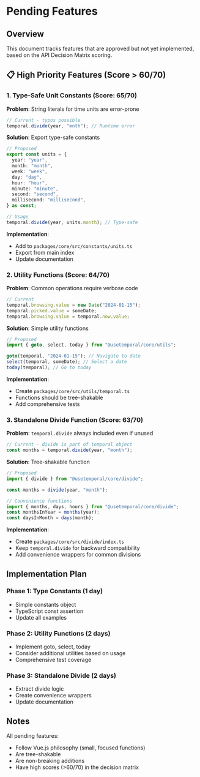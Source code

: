 # Pending Features

## Overview

This document tracks features that are approved but not yet implemented, based on the API Decision Matrix scoring.

## 📋 High Priority Features (Score > 60/70)

### 1. Type-Safe Unit Constants (Score: 65/70)

**Problem**: String literals for time units are error-prone

```typescript
// Current - typos possible
temporal.divide(year, "mnth"); // Runtime error
```

**Solution**: Export type-safe constants

```typescript
// Proposed
export const units = {
  year: "year",
  month: "month",
  week: "week",
  day: "day",
  hour: "hour",
  minute: "minute",
  second: "second",
  millisecond: "millisecond",
} as const;

// Usage
temporal.divide(year, units.month); // Type-safe
```

**Implementation**:

- Add to `packages/core/src/constants/units.ts`
- Export from main index
- Update documentation

### 2. Utility Functions (Score: 64/70)

**Problem**: Common operations require verbose code

```typescript
// Current
temporal.browsing.value = new Date("2024-01-15");
temporal.picked.value = someDate;
temporal.browsing.value = temporal.now.value;
```

**Solution**: Simple utility functions

```typescript
// Proposed
import { goto, select, today } from "@usetemporal/core/utils";

goto(temporal, "2024-01-15"); // Navigate to date
select(temporal, someDate); // Select a date
today(temporal); // Go to today
```

**Implementation**:

- Create `packages/core/src/utils/temporal.ts`
- Functions should be tree-shakable
- Add comprehensive tests

### 3. Standalone Divide Function (Score: 63/70)

**Problem**: `temporal.divide` always included even if unused

```typescript
// Current - divide is part of temporal object
const months = temporal.divide(year, "month");
```

**Solution**: Tree-shakable function

```typescript
// Proposed
import { divide } from "@usetemporal/core/divide";

const months = divide(year, "month");

// Convenience functions
import { months, days, hours } from "@usetemporal/core/divide";
const monthsInYear = months(year);
const daysInMonth = days(month);
```

**Implementation**:

- Create `packages/core/src/divide/index.ts`
- Keep `temporal.divide` for backward compatibility
- Add convenience wrappers for common divisions

## Implementation Plan

### Phase 1: Type Constants (1 day)

- Simple constants object
- TypeScript const assertion
- Update all examples

### Phase 2: Utility Functions (2 days)

- Implement goto, select, today
- Consider additional utilities based on usage
- Comprehensive test coverage

### Phase 3: Standalone Divide (2 days)

- Extract divide logic
- Create convenience wrappers
- Update documentation

## Notes

All pending features:

- Follow Vue.js philosophy (small, focused functions)
- Are tree-shakable
- Are non-breaking additions
- Have high scores (>60/70) in the decision matrix
